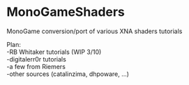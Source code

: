 # MonoGameShaders
MonoGame conversion/port of various XNA shaders tutorials

Plan:  
-RB Whitaker tutorials (WIP 3/10)  
-digitalerr0r tutorials  
-a few from Riemers  
-other sources (catalinzima, dhpoware, ...)  
